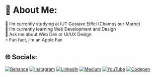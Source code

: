 # 💫 About Me:
🔭 I’m currently studying at IUT Gustave Eiffel (Champs sur Marne)<br>🌱 I’m currently learning Web Development and Design<br>💬 Ask me about Web Dev or UI/UX Design<br>⚡ Fun fact, i’m an Apple Fan


## 🌐 Socials:
[![Behance](https://img.shields.io/badge/Behance-1769ff?logo=behance&logoColor=white)](https://behance.net/leolesimple)
[![Instagram](https://img.shields.io/badge/Instagram-%23E4405F.svg?logo=Instagram&logoColor=white)](https://instagram.com/leo_lesimple)
[![LinkedIn](https://img.shields.io/badge/LinkedIn-%230077B5.svg?logo=linkedin&logoColor=white)](https://linkedin.com/in/leolesimple)
[![Medium](https://img.shields.io/badge/Medium-12100E?logo=medium&logoColor=white)](https://medium.com/@leolesimple)
[![YouTube](https://img.shields.io/badge/YouTube-%23FF0000.svg?logo=YouTube&logoColor=white)](https://youtube.com/@leolesimple)
[![Codepen](https://img.shields.io/badge/Codepen-000000?style=for-the-badge&logo=codepen&logoColor=white)](https://codepen.io/leolesimple) 
